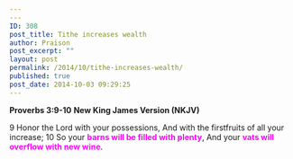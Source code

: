 ```yaml
---
---
ID: 308
post_title: Tithe increases wealth
author: Praison
post_excerpt: ""
layout: post
permalink: /2014/10/tithe-increases-wealth/
published: true
post_date: 2014-10-03 09:29:25
---
```

<strong>Proverbs 3:9-10</strong>
<strong> New King James Version (NKJV)</strong>

9 Honor the Lord with your possessions,
And with the firstfruits of all your increase;
10 So your <span style="color: #ff00ff;"><strong>barns will be filled with plenty</strong></span>,
And your <span style="color: #ff00ff;"><strong>vats will overflow with new wine</strong></span>.